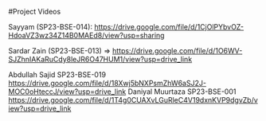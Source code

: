 #Project Videos

Sayyam (SP23-BSE-014): https://drive.google.com/file/d/1CjOlPYbvOZ-HdoaVZ3wz34Z14B0MAEd8/view?usp=sharing

Sardar Zain (SP23-BSE-013) => https://drive.google.com/file/d/1O6WV-SJZhnIAKaRuCdy8leJR6O47HUM1/view?usp=drive_link

Abdullah Sajid SP23-BSE-019 https://drive.google.com/file/d/18Xwj5bNXPsmZhW6aSJ2J-MOC0oHteccJ/view?usp=drive_link
Daniyal Muurtaza SP23-BSE-001 https://drive.google.com/file/d/1T4g0CUAXvLGuRleC4V19dxnKVP9dgvZb/view?usp=drive_link
